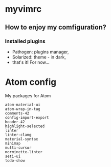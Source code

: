 # myvimrc

## How to enjoy my comfiguration?

### Installed plugins

- Pathogen: plugins manager,
- Solarized: theme - in dark,
- that's it! For now...

# Atom config

My packages for Atom

```
atom-material-ui
atom-wrap-in-tag
comments-42
config-import-export
header-42
highlight-selected
linter
linter-clang
material-syntax
minimap
multi-cursor
norminette-linter
seti-ui
todo-show
```

